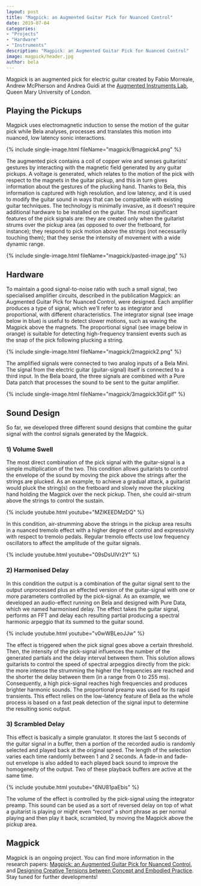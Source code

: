 ```yaml
---
layout: post
title: "Magpick: an Augmented Guitar Pick for Nuanced Control"
date: 2019-07-04
categories:
- "Projects"
- "Hardware"
- "Instruments"
description: "Magpick: an Augmented Guitar Pick for Nuanced Control"
image: magpick/header.jpg
author: bela
---
```



Magpick is an augmented pick for electric guitar created by Fabio Morreale, Andrew McPherson and Andrea Guidi at the [Augmented Instruments Lab](http://instrumentslab.org/), Queen Mary University of London.

## Playing the Pickups

Magpick uses electromagnetic induction to sense the motion of the guitar pick while Bela analyses, processes and translates this motion into nuanced, low latency sonic interactions.

{% include single-image.html fileName="magpick/8magpick4.png" %}

The augmented pick contains a coil of copper wire and senses guitarists’ gestures by interacting with the magnetic field generated by any guitar pickups. A voltage is generated, which relates to the motion of the pick with respect to the magnets in the guitar pickup, and this in turn gives information about the gestures of the plucking hand. Thanks to Bela, this information is captured with high resolution, and low latency, and it is used to modify the guitar sound in ways that can be compatible with existing guitar techniques. The technology is minimally invasive, as it doesn’t require additional hardware to be installed on the guitar. The most significant features of the pick signals are: they are created only when the guitarist strums over the pickup area (as opposed to over the fretboard, for instance); they respond to pick motion above the strings (not necessarily touching them); that they sense the intensity of movement with a wide dynamic range.

{% include single-image.html fileName="magpick/pasted-image.jpg" %}


## Hardware

To maintain a good signal-to-noise ratio with such a small signal, two specialised amplifier circuits, described in the publication Magpick: an Augmented Guitar Pick for Nuanced Control, were designed. Each amplifier produces a type of signal, which we’ll refer to as integrator and proportional, with different characteristics. The integrator signal (see image below in blue) is useful to detect slower motions, such as waving the Magpick above the magnets. The proportional signal (see image below in orange) is suitable for detecting high-frequency transient events such as the snap of the pick following plucking a string.

{% include single-image.html fileName="magpick/2magpick2.png" %}

The amplified signals were connected to two analog inputs of a Bela Mini. The signal from the electric guitar (guitar-signal) itself is connected to a third input. In the Bela board, the three signals are combined with a Pure Data patch that processes the sound to be sent to the guitar amplifier.  

{% include single-image.html fileName="magpick/3magpick3Gif.gif" %}


## Sound Design

So far, we developed three different sound designs that combine the guitar signal with the control signals generated by the Magpick.

### **1) Volume Swell**

The most direct combination of the pick signal with the guitar-signal is a simple multiplication of the two. This condition allows guitarists to control the envelope of the sound by moving the pick above the strings after the strings are plucked. As an example, to achieve a gradual attack, a guitarist would pluck the string(s) on the fretboard and slowly move the plucking hand holding the Magpick over the neck pickup. Then, she could air-strum above the strings to control the sustain.

{% include youtube.html youtube="MZIKEEDMzDQ" %}

In this condition, air-strumming above the strings in the pickup area results in a nuanced tremolo effect with a higher degree of control and expressivity with respect to tremolo pedals. Regular tremolo effects use low frequency oscillators to affect the amplitude of the guitar signals.

{% include youtube.html youtube="09sDsUIVr2Y" %}


### **2) Harmonised Delay**

In this condition the output is a combination of the guitar signal sent to the output unprocessed plus an effected version of the guitar-signal with one or more parameters controlled by the pick-signal. As an example, we developed an audio-effect running on Bela and designed with Pure Data, which we named harmonised delay. The effect takes the guitar signal, performs an FFT and delay each resulting partial producing a spectral harmonic arpeggio that its summed to the guitar sound.

{% include youtube.html youtube="v0wWBLeoJJw" %}

The effect is triggered when the pick signal goes above a certain threshold. Then, the intensity of the pick-signal influences the number of the generated partials and the delay interval between them. This solution allows guitarists to control the speed of spectral arpeggios directly from the pick: the more intense the strumming the higher the frequencies are reached and the shorter the delay between them (in a range from 0 to 255 ms). Consequently, a high pick-signal reaches high frequencies and produces brighter harmonic sounds. The proportional preamp was used for its rapid transients. This effect relies on the low-latency feature of Bela as the whole process is based on a fast peak detection of the signal input to determine the resulting sonic output.

### **3) Scrambled Delay**

This effect is basically a simple granulator. It stores the last 5 seconds of the guitar signal in a buffer, then a portion of the recorded audio is randomly selected and played back at the original speed. The length of the selection varies each time randomly between 1 and 2 seconds. A fade-in and fade-out envelope is also added to each played back sound to improve the homogeneity of the output. Two of these playback buffers are active at the same time.

{% include youtube.html youtube="6NU81paEbis" %}

The volume of the effect is controlled by the pick-signal using the integrator preamp. This sound can be used as a sort of reversed delay on top of what a guitarist is playing or might even “record” a short phrase as per normal playing and then play it back, scrambled, by moving the Magpick above the pickup area.

## Magpick

Magpick is an ongoing project. You can find more information in the research papers: [Magpick: an Augmented Guitar Pick for Nuanced Control](http://instrumentslab.org/data/andrea/2019NIMEFinal.pdf), and [Designing Creative Tensions between Concept and Embodied Practice](http://instrumentslab.org/data/andrea/2019CHIFinal.pdf). Stay tuned for further developments!

